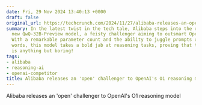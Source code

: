 ```yaml
---
date: Fri, 29 Nov 2024 13:40:13 +0000
draft: false
original_url: https://techcrunch.com/2024/11/27/alibaba-releases-an-open-challenger-to-openais-o1-reasoning-model/
summary: In the latest twist in the tech tale, Alibaba steps into the ring with its
  new QwQ-32B-Preview model, a feisty challenger aiming to outsmart OpenAI's offerings.
  With a remarkable parameter count and the ability to juggle prompts up to 32,000
  words, this model takes a bold jab at reasoning tasks, proving that the AI arena
  is anything but boring!
tags:
- alibaba
- reasoning-ai
- openai-competitor
title: Alibaba releases an 'open' challenger to OpenAI's O1 reasoning model
---
```


Alibaba releases an 'open' challenger to OpenAI's O1 reasoning model